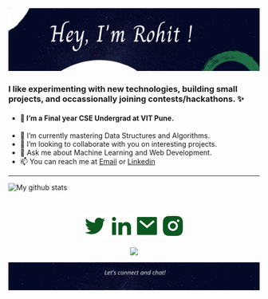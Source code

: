 <img src="https://github.com/rohitsingh0210/rohitsingh0210/blob/main/images/top.png" alt="top_image">


### I like experimenting with new technologies, building small projects, and occassionally joining contests/hackathons. ✨

- #### 🔭 I’m a Final year CSE Undergrad at VIT Pune.
- 🌱 I’m currently mastering Data Structures and Algorithms.
- 👯 I’m looking to collaborate with you on interesting projects.
- 💬 Ask me about Machine Learning and Web Development.
- 📫 You can reach me at [Email](https://mailto:rohitjsingh974@gmail.com) or  [Linkedin](https://linkedin.com/in/rohitsingh0210) 

<hr>

 ![My github stats](https://github-readme-stats.vercel.app/api?username=rohitsingh0210&show_icons=true&theme=nord)
 
 <br>
 
  <p align="center">
    <a href="https://twitter.com/rohitsingh_0210" target="_blank" alt="Twitter"><img src="https://github.com/rohitsingh0210/rohitsingh0210/blob/main/images/twitter-fill.svg"></a>
    <a href="https://www.linkedin.com/in/rohitsingh0210/" target="_blank" alt="Linkedin"><img src="https://github.com/rohitsingh0210/rohitsingh0210/blob/main/images/linkedin-fill.svg"></a>
    <a href="mailto:rohitjsingh974.com" target="_blank" alt="Linkedin"><img src="https://github.com/rohitsingh0210/rohitsingh0210/blob/main/images/mail-fill.svg"></a>
    <a href="https://instagram.com/_rohit_singh._" target="_blank" alt="Contact me"><img src="https://github.com/rohitsingh0210/rohitsingh0210/blob/main/images/instagram-fill.svg"></a>
    
  <p align="center">
    <a href="https://visitor-badge.glitch.me/">
      <img align="center" src="https://page-views.glitch.me/badge?page_id=rohitsingh0210/rohitsingh0210">
    </a>
  </p>
  
<img align="center" src="https://github.com/rohitsingh0210/rohitsingh0210/blob/main/images/bottom.png" alt="bg_image">
